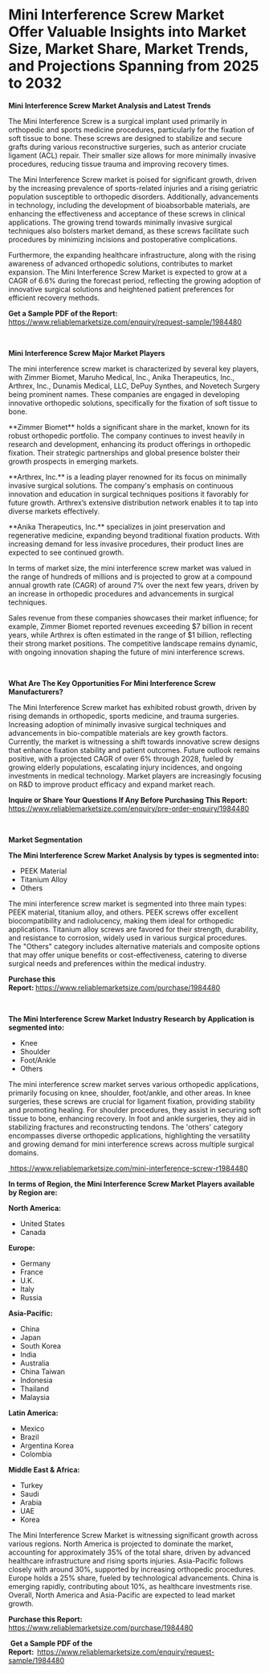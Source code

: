<p><h1>Mini Interference Screw Market Offer Valuable Insights into Market Size, Market Share, Market Trends, and Projections Spanning from 2025 to 2032</h1></p><p><strong>Mini Interference Screw Market Analysis and Latest Trends</strong></p>
<p><p>The Mini Interference Screw is a surgical implant used primarily in orthopedic and sports medicine procedures, particularly for the fixation of soft tissue to bone. These screws are designed to stabilize and secure grafts during various reconstructive surgeries, such as anterior cruciate ligament (ACL) repair. Their smaller size allows for more minimally invasive procedures, reducing tissue trauma and improving recovery times.</p><p>The Mini Interference Screw market is poised for significant growth, driven by the increasing prevalence of sports-related injuries and a rising geriatric population susceptible to orthopedic disorders. Additionally, advancements in technology, including the development of bioabsorbable materials, are enhancing the effectiveness and acceptance of these screws in clinical applications. The growing trend towards minimally invasive surgical techniques also bolsters market demand, as these screws facilitate such procedures by minimizing incisions and postoperative complications.</p><p>Furthermore, the expanding healthcare infrastructure, along with the rising awareness of advanced orthopedic solutions, contributes to market expansion. The Mini Interference Screw Market is expected to grow at a CAGR of 6.6% during the forecast period, reflecting the growing adoption of innovative surgical solutions and heightened patient preferences for efficient recovery methods.</p></p>
<p><strong>Get a Sample PDF of the Report:&nbsp;</strong> <a href="https://www.reliablemarketsize.com/enquiry/request-sample/1984480?utm_campaign=2819&utm_medium=2&utm_source=Github&utm_content=ia&utm_term=16042025&utm_id=mini-interference-screw">https://www.reliablemarketsize.com/enquiry/request-sample/1984480</a></p>
<p>&nbsp;</p>
<p><strong>Mini Interference Screw Major Market Players</strong></p>
<p><p>The mini interference screw market is characterized by several key players, with Zimmer Biomet, Maruho Medical, Inc., Anika Therapeutics, Inc., Arthrex, Inc., Dunamis Medical, LLC, DePuy Synthes, and Novetech Surgery being prominent names. These companies are engaged in developing innovative orthopedic solutions, specifically for the fixation of soft tissue to bone.</p><p>**Zimmer Biomet** holds a significant share in the market, known for its robust orthopedic portfolio. The company continues to invest heavily in research and development, enhancing its product offerings in orthopedic fixation. Their strategic partnerships and global presence bolster their growth prospects in emerging markets.</p><p>**Arthrex, Inc.** is a leading player renowned for its focus on minimally invasive surgical solutions. The company's emphasis on continuous innovation and education in surgical techniques positions it favorably for future growth. Arthrex’s extensive distribution network enables it to tap into diverse markets effectively.</p><p>**Anika Therapeutics, Inc.** specializes in joint preservation and regenerative medicine, expanding beyond traditional fixation products. With increasing demand for less invasive procedures, their product lines are expected to see continued growth.</p><p>In terms of market size, the mini interference screw market was valued in the range of hundreds of millions and is projected to grow at a compound annual growth rate (CAGR) of around 7% over the next few years, driven by an increase in orthopedic procedures and advancements in surgical techniques.</p><p>Sales revenue from these companies showcases their market influence; for example, Zimmer Biomet reported revenues exceeding $7 billion in recent years, while Arthrex is often estimated in the range of $1 billion, reflecting their strong market positions. The competitive landscape remains dynamic, with ongoing innovation shaping the future of mini interference screws.</p></p>
<p>&nbsp;</p>
<p><strong>What Are The Key Opportunities For Mini Interference Screw Manufacturers?</strong></p>
<p><p>The Mini Interference Screw market has exhibited robust growth, driven by rising demands in orthopedic, sports medicine, and trauma surgeries. Increasing adoption of minimally invasive surgical techniques and advancements in bio-compatible materials are key growth factors. Currently, the market is witnessing a shift towards innovative screw designs that enhance fixation stability and patient outcomes. Future outlook remains positive, with a projected CAGR of over 6% through 2028, fueled by growing elderly populations, escalating injury incidences, and ongoing investments in medical technology. Market players are increasingly focusing on R&D to improve product efficacy and expand market reach.</p></p>
<p><strong>Inquire or Share Your Questions If Any Before Purchasing This Report:</strong> <a href="https://www.reliablemarketsize.com/enquiry/pre-order-enquiry/1984480?utm_campaign=2819&utm_medium=2&utm_source=Github&utm_content=ia&utm_term=16042025&utm_id=mini-interference-screw">https://www.reliablemarketsize.com/enquiry/pre-order-enquiry/1984480</a></p>
<p>&nbsp;</p>
<p><strong>Market Segmentation</strong></p>
<p><strong>The Mini Interference Screw Market Analysis by types is segmented into:</strong></p>
<p><ul><li>PEEK Material</li><li>Titanium Alloy</li><li>Others</li></ul></p>
<p><p>The mini interference screw market is segmented into three main types: PEEK material, titanium alloy, and others. PEEK screws offer excellent biocompatibility and radiolucency, making them ideal for orthopedic applications. Titanium alloy screws are favored for their strength, durability, and resistance to corrosion, widely used in various surgical procedures. The "Others" category includes alternative materials and composite options that may offer unique benefits or cost-effectiveness, catering to diverse surgical needs and preferences within the medical industry.</p></p>
<p><strong>Purchase this Report:&nbsp;</strong><a href="https://www.reliablemarketsize.com/purchase/1984480?utm_campaign=2819&utm_medium=2&utm_source=Github&utm_content=ia&utm_term=16042025&utm_id=mini-interference-screw">https://www.reliablemarketsize.com/purchase/1984480</a></p>
<p>&nbsp;</p>
<p><strong>The Mini Interference Screw Market Industry Research by Application is segmented into:</strong></p>
<p><ul><li>Knee</li><li>Shoulder</li><li>Foot/Ankle</li><li>Others</li></ul></p>
<p><p>The mini interference screw market serves various orthopedic applications, primarily focusing on knee, shoulder, foot/ankle, and other areas. In knee surgeries, these screws are crucial for ligament fixation, providing stability and promoting healing. For shoulder procedures, they assist in securing soft tissue to bone, enhancing recovery. In foot and ankle surgeries, they aid in stabilizing fractures and reconstructing tendons. The 'others' category encompasses diverse orthopedic applications, highlighting the versatility and growing demand for mini interference screws across multiple surgical domains.</p></p>
<p><a href="https://www.reliablemarketsize.com/mini-interference-screw-r1984480?utm_campaign=2819&utm_medium=2&utm_source=Github&utm_content=ia&utm_term=16042025&utm_id=mini-interference-screw">&nbsp;https://www.reliablemarketsize.com/mini-interference-screw-r1984480</a></p>
<p><strong>In terms of Region, the Mini Interference Screw Market Players available by Region are:</strong></p>
<p>
    <p> <strong> North America: </strong>
        <ul>
            <li>United States</li>
            <li>Canada</li>
        </ul>
        </p> 
    <p> <strong> Europe: </strong>
        <ul>
            <li>Germany</li>
            <li>France</li>
            <li>U.K.</li>
            <li>Italy</li>
            <li>Russia</li>
        </ul>
        </p> 
    <p> <strong> Asia-Pacific: </strong>
        <ul>
            <li>China</li>
            <li>Japan</li>
            <li>South Korea</li>
            <li>India</li>
            <li>Australia</li>
            <li>China Taiwan</li>
            <li>Indonesia</li>
            <li>Thailand</li>
            <li>Malaysia</li>
        </ul>
        </p> 
    <p> <strong> Latin America: </strong>
        <ul>
            <li>Mexico</li>
            <li>Brazil</li>
            <li>Argentina Korea</li>
            <li>Colombia</li>
        </ul>
        </p> 
    <p> <strong> Middle East & Africa: </strong>
        <ul>
            <li>Turkey</li>
            <li>Saudi</li>
            <li>Arabia</li>
            <li>UAE</li>
            <li>Korea</li>
        </ul>
    </p>
    </p>
<p><p>The Mini Interference Screw Market is witnessing significant growth across various regions. North America is projected to dominate the market, accounting for approximately 35% of the total share, driven by advanced healthcare infrastructure and rising sports injuries. Asia-Pacific follows closely with around 30%, supported by increasing orthopedic procedures. Europe holds a 25% share, fueled by technological advancements. China is emerging rapidly, contributing about 10%, as healthcare investments rise. Overall, North America and Asia-Pacific are expected to lead market growth.</p></p>
<p><strong>Purchase this Report: </strong><a href="https://www.reliablemarketsize.com/purchase/1984480?utm_campaign=2819&utm_medium=2&utm_source=Github&utm_content=ia&utm_term=16042025&utm_id=mini-interference-screw">https://www.reliablemarketsize.com/purchase/1984480</a></p>
<p>&nbsp;<strong>Get a Sample PDF of the Report:&nbsp;&nbsp;</strong><a href="https://www.reliablemarketsize.com/enquiry/request-sample/1984480?utm_campaign=2819&utm_medium=2&utm_source=Github&utm_content=ia&utm_term=16042025&utm_id=mini-interference-screw">https://www.reliablemarketsize.com/enquiry/request-sample/1984480</a></p>
<p><strong></strong></p>
<p><p></p><p></p><p></p></p>